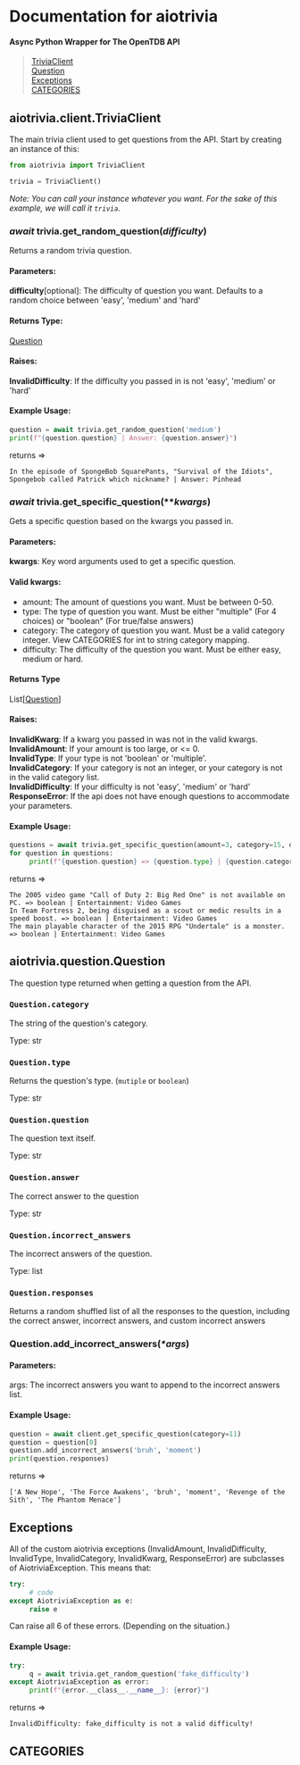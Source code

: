 
# Documentation for aiotrivia
#### Async Python Wrapper for The OpenTDB API
> <a href=https://github.com/niztg/aiotrivia/blob/master/DOCUMENTATION.md#aiotriviaclienttriviaclient>TriviaClient</a><br><a href=https://github.com/niztg/aiotrivia/blob/master/DOCUMENTATION.md#aiotriviaquestionquestion>Question</a><br><a href=https://github.com/niztg/aiotrivia/blob/master/DOCUMENTATION.md#exceptions>Exceptions</a><br><a href=https://github.com/niztg/aiotrivia/blob/master/DOCUMENTATION.md#categories>CATEGORIES</a>


## aiotrivia.client.TriviaClient
The main trivia client used to get questions from the API. Start by creating an instance of this:
```py
from aiotrivia import TriviaClient

trivia = TriviaClient()
```
<em>Note: You can call your instance whatever you want. For the sake of this example, we will call it `trivia`.</em>

### *await* trivia.get_random_question(*difficulty*)
Returns a random trivia question.

#### Parameters:
**difficulty**[optional]: The difficulty of question you want. Defaults to a random choice between 'easy', 'medium' and 'hard'

#### Returns Type:
<a href=https://github.com/niztg/aiotrivia/blob/master/DOCUMENTATION.md#aiotriviaquestionquestion>Question</a>

#### Raises:
**InvalidDifficulty**: If the difficulty you passed in is not 'easy', 'medium' or 'hard'

#### Example Usage:
```py
question = await trivia.get_random_question('medium')
print(f"{question.question} | Answer: {question.answer}")
```
returns => <br>
```
In the episode of SpongeBob SquarePants, "Survival of the Idiots", Spongebob called Patrick which nickname? | Answer: Pinhead
```

### *await* trivia.get_specific_question(*\**kwargs*)
Gets a specific question based on the kwargs you passed in. 

#### Parameters:
**kwargs**: Key word arguments used to get a specific question.

#### Valid kwargs:
- amount: The amount of questions you want. Must be between 0-50.
- type: The type of question you want. Must be either "multiple" (For 4 choices) or "boolean" (For true/false answers)
- category: The category of question you want. Must be a valid category integer. View CATEGORIES for int to string category mapping.
- difficulty: The difficulty of the question you want. Must be either easy, medium or hard.

#### Returns Type
List[<a href=https://github.com/niztg/aiotrivia/blob/master/DOCUMENTATION.md#aiotriviaquestionquestion>Question</a>]

#### Raises:
**InvalidKwarg**: If a kwarg you passed in was not in the valid kwargs.<br>
**InvalidAmount**: If your amount is too large, or <= 0.<br>
**InvalidType**: If your type is not 'boolean' or 'multiple'.<br>
**InvalidCategory**: If your category is not an integer, or your category is not in the valid category list.<br>
**InvalidDifficulty**: If your difficulty is not 'easy', 'medium' or 'hard'<br>
**ResponseError**: If the api does not have enough questions to accommodate your parameters. <br>

#### Example Usage:
```py
questions = await trivia.get_specific_question(amount=3, category=15, difficulty='easy', type='boolean')
for question in questions:
     print(f"{question.question} => {question.type} | {question.category}")
```
returns => 
```
The 2005 video game "Call of Duty 2: Big Red One" is not available on PC. => boolean | Entertainment: Video Games
In Team Fortress 2, being disguised as a scout or medic results in a speed boost. => boolean | Entertainment: Video Games
The main playable character of the 2015 RPG "Undertale" is a monster. => boolean | Entertainment: Video Games
``` 
 
## aiotrivia.question.Question
The question type returned when getting a question from the API. 

### `Question.category`
The string of the question's category.

Type: str

### `Question.type`
Returns the question's type. (`mutiple` or `boolean`)

Type: str

### `Question.question`
The question text itself.

Type: str

### `Question.answer`
The correct answer to the question

Type: str

### `Question.incorrect_answers`
The incorrect answers of the question.

Type: list

### `Question.responses`
Returns a random shuffled list of all the responses to the question, including the correct answer, incorrect answers, and custom incorrect answers

### Question.add_incorrect_answers(*\*args*)

#### Parameters:
args: The incorrect answers you want to append to the incorrect answers list.

#### Example Usage:
```py
question = await client.get_specific_question(category=11)
question = question[0]
question.add_incorrect_answers('bruh', 'moment')
print(question.responses)
```
returns => 
```
['A New Hope', 'The Force Awakens', 'bruh', 'moment', 'Revenge of the Sith', 'The Phantom Menace']
```

## Exceptions
All of the custom aiotrivia exceptions (InvalidAmount, InvalidDifficulty, InvalidType, InvalidCategory, InvalidKwarg, ResponseError) are subclasses of AiotriviaException. This means that:
```py
try:
     # code
except AiotriviaException as e:
     raise e
```
Can raise all 6 of these errors. (Depending on the situation.)

#### Example Usage:
```py
try:
     q = await trivia.get_random_question('fake_difficulty')
except AiotriviaException as error:
     print(f"{error.__class__.__name__}: {error}")

```
returns => 
```
InvalidDifficulty: fake_difficulty is not a valid difficulty!
```

## CATEGORIES
